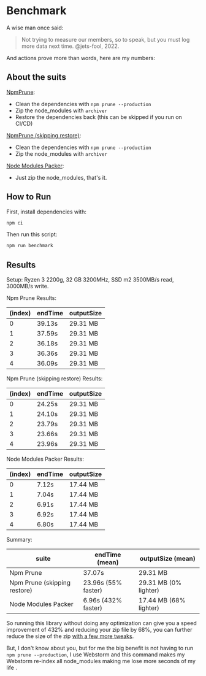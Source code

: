 # Benchmark

A wise man once said:

> Not trying to measure our members, so to speak, but you must log more data next time. @jets-fool, 2022.

And actions prove more than words, here are my numbers:

## About the suits

[NpmPrune](./npm-prune.js):

- Clean the dependencies with `npm prune --production`
- Zip the node_modules with `archiver`
- Restore the dependencies back (this can be skipped if you run on CI/CD)

[NpmPrune (skipping restore)](./npm-prune.js):

- Clean the dependencies with `npm prune --production`
- Zip the node_modules with `archiver`

[Node Modules Packer](./node-modules-packer.js):

- Just zip the node_modules, that's it.

## How to Run

First, install dependencies with:

```bash
npm ci
```

Then run this script:

```bash
npm run benchmark
```

## Results

Setup: Ryzen 3 2200g, 32 GB 3200MHz, SSD m2 3500MB/s read, 3000MB/s write.

Npm Prune Results:

| (index) | endTime | outputSize |
|---------|---------|------------|
| 0       | 39.13s  | 29.31 MB   |
| 1       | 37.59s  | 29.31 MB   |
| 2       | 36.18s  | 29.31 MB   |
| 3       | 36.36s  | 29.31 MB   |
| 4       | 36.09s  | 29.31 MB   |

Npm Prune (skipping restore) Results:

| (index) | endTime | outputSize |
|---------|---------|------------|
| 0       | 24.25s  | 29.31 MB   |
| 1       | 24.10s  | 29.31 MB   |
| 2       | 23.79s  | 29.31 MB   |
| 3       | 23.66s  | 29.31 MB   |
| 4       | 23.96s  | 29.31 MB   |

Node Modules Packer Results:

| (index) | endTime | outputSize |
|---------|---------|------------|
| 0       | 7.12s   | 17.44 MB   |
| 1       | 7.04s   | 17.44 MB   |
| 2       | 6.91s   | 17.44 MB   |
| 3       | 6.92s   | 17.44 MB   |
| 4       | 6.80s   | 17.44 MB   |

Summary:

| suite                        | endTime (mean)      | outputSize (mean)      |
|------------------------------|---------------------|------------------------|
| Npm Prune                    | 37.07s              | 29.31 MB               |
| Npm Prune (skipping restore) | 23.96s (55% faster) | 29.31 MB (0% lighter)  |
| Node Modules Packer          | 6.96s (432% faster) | 17.44 MB (68% lighter) |

So running this library without doing any optimization can give you a speed improvement of 432% and
reducing your zip file by 68%, you can further reduce the size of the zip [with a few more tweaks](./README.md#examples).

But, I don't know about you, but for me the big benefit is not having to run `npm prune --production`, 
I use Webstorm and this command makes my Webstorm re-index all node_modules making me lose more seconds of my life .
